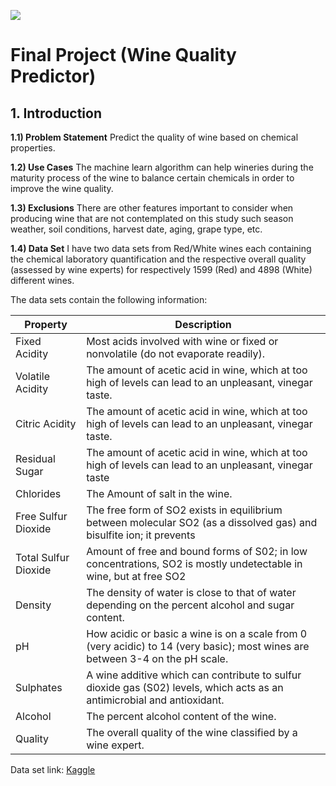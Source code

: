 ![](http://www.forkscorksandkegs.com/wp-content/uploads/2012/06/Banner-Vineyard-927x282.png)
# Final Project (Wine Quality Predictor)

## 1. Introduction

**1.1) Problem Statement**
Predict the quality of wine based on chemical properties.

**1.2) Use Cases**
The machine learn algorithm can help wineries during the maturity process of the wine to balance certain chemicals in order to improve the wine quality. 

**1.3) Exclusions** 
There are other features important to consider when producing wine that are not contemplated on this study such season weather, soil conditions, harvest date, aging, grape type, etc. 

**1.4) Data Set**
I have two data sets from Red/White wines each containing the chemical laboratory quantification and the respective overall quality (assessed by wine experts) for respectively 1599 (Red) and 4898 (White) different wines.

The data sets contain the following information:

|Property|Description|
|--|--|
|Fixed Acidity |Most acids involved with wine or fixed or nonvolatile (do not evaporate readily).|
|Volatile Acidity|The amount of acetic acid in wine, which at too high of levels can lead to an unpleasant, vinegar taste.
|Citric Acidity|The amount of acetic acid in wine, which at too high of levels can lead to an unpleasant, vinegar taste.
|Residual Sugar|The amount of acetic acid in wine, which at too high of levels can lead to an unpleasant, vinegar taste
|Chlorides|The Amount of salt in the wine.
|Free Sulfur Dioxide|The free form of SO2 exists in equilibrium between molecular SO2 (as a dissolved gas) and bisulfite ion; it prevents |microbial growth and the oxidation of wine.
|Total Sulfur Dioxide|Amount of free and bound forms of S02; in low concentrations, SO2 is mostly undetectable in wine, but at free SO2 |concentrations over 50 ppm, SO2 becomes evident in the nose and taste of wine.
|Density|The density of water is close to that of water depending on the percent alcohol and sugar content.
|pH|How acidic or basic a wine is on a scale from 0 (very acidic) to 14 (very basic); most wines are between 3-4 on the pH scale.
|Sulphates|A wine additive which can contribute to sulfur dioxide gas (S02) levels, which acts as an antimicrobial and antioxidant.
|Alcohol|The percent alcohol content of the wine.
|Quality|The overall quality of the wine classified by a wine expert.

Data set link: [Kaggle](https://www.kaggle.com/uciml/red-wine-quality-cortez-et-al-2009)


